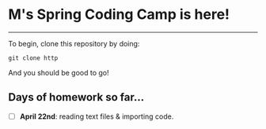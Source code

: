 # M's Spring Coding Camp is here!
-------------------------------

To begin, clone this repository by doing:

`git clone http`

And you should be good to go!

## Days of homework so far...

- [ ] **April 22nd**: reading text files & importing code.

